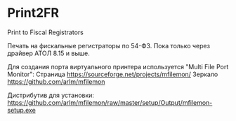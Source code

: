# Print2FR
Print to Fiscal Registrators

Печать на фискальные регистраторы по 54-ФЗ.
Пока только через драйвер АТОЛ 8.15 и выше.

Для создания порта виртуального принтера используется "Multi File Port Monitor":
Страница https://sourceforge.net/projects/mfilemon/
Зеркало https://github.com/arlm/mfilemon

Дистрибутив для установки:
 https://github.com/arlm/mfilemon/raw/master/setup/Output/mfilemon-setup.exe



